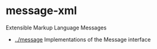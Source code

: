 
<!-- title start -->

# message-xml

Extensible Markup Language Messages

 * [../message](..) Implementations of the Message interface

<!-- title end -->
